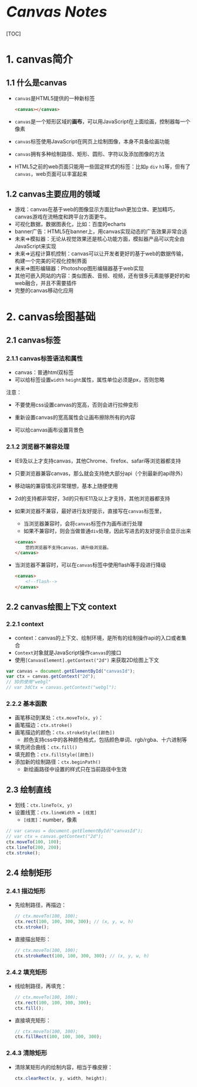 <h1 style="font-size:40px; font-style:italic">Canvas Notes</h1>
[TOC]

# 1. canvas简介

## 1.1 什么是canvas

-   `canvas`是HTML5提供的一种新标签

	```html
	<canvas></canvas>
	```

-   `canvas`是一个矩形区域的**画布**，可以用JavaScript在上面绘画，控制器每一个像素

-   `canvas`标签使用JavaScript在网页上绘制图像，本身不具备绘画功能

-   `canvas`拥有多种绘制路径、矩形、圆形、字符以及添加图像的方法

-   HTML5之前的web页面只能用一些固定样式的标签：比如`p` `div` `h1`等，但有了`canvas`，web页面可以丰富起来

## 1.2 canvas主要应用的领域

- 游戏：canvas在基于web的图像显示方面比flash更加立体、更加精巧，canvas游戏在流畅度和跨平台方面更牛。
- 可视化数据，数据图表化，比如：百度的echarts
- banner广告：HTML5在banner上，用canvas实现动态的广告效果非常合适
- 未来=>模拟器：无论从视觉效果还是核心功能方面，模拟器产品可以完全由JavaScript来实现
- 未来=>远程计算机控制：canvas可以让开发者更好的基于web的数据传输，构建一个完美的可视化控制界面
- 未来=>图形编辑器：Photoshop图形编辑器基于web实现
- 其他可嵌入网站的内容：类似图表、音频、视频，还有很多元素能够更好的和web融合，并且不需要插件
- 完整的canvas移动化应用



# 2. canvas绘图基础

## 2.1 canvas标签

### 2.1.1 canvas标签语法和属性

-   canvas：普通html双标签
-   可以给标签设置`width` `height`属性，属性单位必须是px，否则忽略

注意：

-   不要使用css设置canvas的宽高，否则会进行拉伸变形

-   重新设置canvas的宽高属性会让画布擦除所有的内容
-   可以给canvas画布设置背景色

### 2.1.2 浏览器不兼容处理

-   IE9及以上才支持canvas，其他Chrome、firefox、safari等浏览器都支持

-   只要浏览器兼容canvas，那么就会支持绝大部分api（个别最新的api除外）

-   移动端的兼容情况非常理想，基本上随便使用

-   2d的支持都非常好，3d的只有IE11及以上才支持，其他浏览器都支持

-   如果浏览器不兼容，最好进行友好提示，直接写在`canvas`标签里，

    -   当浏览器兼容时，会将`canvas`标签作为画布进行处理
    -   如果不兼容时，则会当做普通`div`处理，因此写进去的友好提示会显示出来

    ```html
    <canvas>
    	您的浏览器不支持canvas，请升级浏览器。
    </canvas>
    ```

-   当浏览器不兼容时，可以在`canvas`标签中使用flash等手段进行降级

    ```html
    <canvas>
    	<!--flash-->
    </canvas>
    ```



## 2.2 canvas绘图上下文 context

### 2.2.1 context

-   context：canvas的上下文、绘制环境，是所有的绘制操作api的入口或者集合
-   `Context`对象就是JavaScript操作`canvas`的接口
-   使用`[CanvasElement].getContext("2d")` 来获取2D绘图上下文

```js
var canvas = document.getElementById("canvasId");
var ctx = canvas.getContext("2d");
// 3D的使用"webgl"
// var 3dCtx = canvas.getContext("webgl");
```

### 2.2.2 基本函数

-   画笔移动到某处：`ctx.moveTo(x, y)`：
-   画笔描边：`ctx.stroke()`
-   画笔描边的颜色：`ctx.strokeStyle([颜色])`
    -   颜色支持css中的各种颜色格式，包括颜色单词、rgb/rgba、十六进制等
-   填充闭合曲线：`ctx.fill()`
-   填充颜色：`ctx.fillStyle([颜色])`
-   添加新的绘制路径：`ctx.beginPath()`
    -   新绘画路径中设置的样式只在当前路径中生效

## 2.3 绘制直线

-   划线：`ctx.lineTo(x, y)`
-   设置线宽：`ctx.lineWidth = [线宽]`
    -   `[线宽]`：number，像素

```js
// var canvas = document.getElementById("canvasId");
// var ctx = canvas.getContext("2d");
ctx.moveTo(100, 100);
ctx.lineTo(200, 200);
ctx.stroke();
```



## 2.4 绘制矩形

### 2.4.1 描边矩形

-   先绘制路径，再描边：

    ```js
    // ctx.moveTo(100, 100);
    ctx.rect(100, 100, 300, 300); // (x, y, w, h)
    ctx.stroke();
    ```

-   直接描出矩形：

    ```js
    // ctx.moveTo(100, 100);
    ctx.strokeRect(100, 100, 300, 300);	// (x, y, w, h)
    ```

### 2.4.2 填充矩形

-   线绘制路径，再填充：

    ```js
    // ctx.moveTo(100, 100);
    ctx.rect(100, 100, 300, 300);
    ctx.fill();
    ```
-	直接填充矩形：

	```js
	// ctx.moveTo(100, 100);
	ctx.fillRect(100, 100, 300, 300);
	```

### 2.4.3 清除矩形

-   清除某矩形内的绘制内容，相当于橡皮擦：

    ```js
    ctx.clearRect(x, y, width, height);
    ```

    

